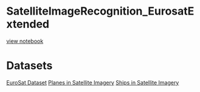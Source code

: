 # SatelliteImageRecognition_EurosatExtended
 [view notebook](https://nbviewer.jupyter.org/github/RedaElmar/SatelliteImageRecognition_EurosatExtended/blob/main/projet-image-processing.ipynb)
# Datasets
[EuroSat Dataset](https://www.kaggle.com/apollo2506/eurosat-dataset)
[Planes in Satellite Imagery](https://www.kaggle.com/rhammell/planesnet)
[Ships in Satellite Imagery](https://www.kaggle.com/rhammell/ships-in-satellite-imagery)
